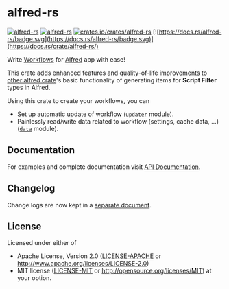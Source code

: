 # alfred-rs

[![alfred-rs](https://github.com/spamwax/alfred-workflow/actions/workflows/main.yml/badge.svg)](https://github.com/spamwax/alfred-workflow/actions/workflows/main.yml)
[![alfred-rs](https://github.com/spamwax/alfred-workflow/actions/workflows/lint.yml/badge.svg)](https://github.com/spamwax/alfred-workflow/actions/workflows/lint.yml)
[![crates.io/crates/alfred-rs](https://img.shields.io/crates/v/alfred-rs)](https://crates.io/crates/alfred-rs)
[![https://docs.rs/alfred-rs/badge.svg](https://docs.rs/alfred-rs/badge.svg)](https://docs.rs/crate/alfred-rs/)

Write [Workflows][] for [Alfred][alfred.app] app with ease!

This crate adds enhanced features and quality-of-life improvements to
[other alfred crate][alfred]'s basic functionality of generating items
for **Script Filter** types in Alfred.

Using this crate to create your workflows, you can
- Set up automatic update of workflow ([`updater`] module).
- Painlessly read/write data related to workflow (settings, cache data, ...) ([`data`] module).

## Documentation
For examples and complete documentation visit [API Documentation][].

[`updater`]: https://docs.rs/alfred-rs/latest/alfred_rs/updater/index.html
[`data`]: https://docs.rs/alfred-rs/latest/alfred_rs/data/index.html
[alfred]: https://crates.io/crates/alfred
[alfred.app]: http://www.alfredapp.com
[Workflows]: https://www.alfredapp.com/workflows/
[API Documentation]: http://docs.rs/alfred-rs

## Changelog

Change logs are now kept in a [separate document](./CHANGELOG.md).

## License

Licensed under either of
 * Apache License, Version 2.0 ([LICENSE-APACHE](LICENSE-APACHE) or
   http://www.apache.org/licenses/LICENSE-2.0)
 * MIT license ([LICENSE-MIT](LICENSE-MIT) or
   http://opensource.org/licenses/MIT) at your option.
